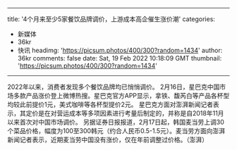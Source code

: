 
---
title: '4个月来至少5家餐饮品牌调价，上游成本高企催生涨价潮'
categories: 
 - 新媒体
 - 36kr
 - 快讯
headimg: 'https://picsum.photos/400/300?random=1434'
author: 36kr
comments: false
date: Sat, 19 Feb 2022 10:18:09 GMT
thumbnail: 'https://picsum.photos/400/300?random=1434'
---

<div>   
2022年以来，消费者发现多个餐饮品牌均已悄悄调价。
2月16日，星巴克中国市场多款产品涨价登上微博热搜。星巴克官方APP显示，拿铁、馥芮白等产品各杯型均较此前提价1元，美式咖啡等各杯型提价2元。
星巴克方面对澎湃新闻记者表示，其定价是在对营运成本等多项因素进行考量后制定的，并称是自2018年11月以来首次对中国市场调价。
另据证券日报报道，2月17日起，韩国麦当劳上调30个菜品价格，幅度为100至300韩元（约合人民币0.5-1.5元）。麦当劳方面向澎湃新闻记者表示，近期麦当劳中国没有涨价，仅在年前调整过价格。（澎湃）  
</div>
            